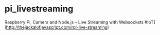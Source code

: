 pi_livestreaming
================

Raspberry Pi, Camera and Node.js – Live Streaming with Websockets #IoT](http://thejackalofjavascript.com/rpi-live-streaming)
